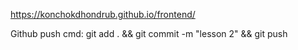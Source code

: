 https://konchokdhondrub.github.io/frontend/

Github push cmd:
git add . && git commit -m "lesson 2" && git push
